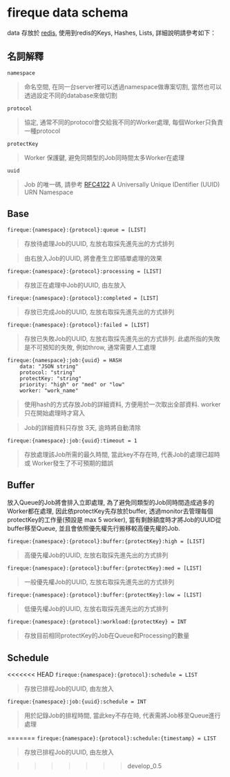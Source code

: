 fireque data schema
=======


data 存放於 [redis](redis.io), 使用到redis的Keys, Hashes, Lists, 詳細說明請參考如下：

## 名詞解釋

`namespace`
> 命名空間, 在同一台server裡可以透過namespace做專案切割, 當然也可以透過設定不同的database來做切割

`protocol`
> 協定, 通常不同的protocol會交給我不同的Worker處理, 每個Worker只負責一種protocol

`protectKey`
> Worker 保護鍵, 避免同類型的Job同時間太多Worker在處理

`uuid`
> Job 的唯一碼, 請參考 [RFC4122](http://www.ietf.org/rfc/rfc4122.txt) A Universally Unique IDentifier (UUID) URN Namespace

## Base
`fireque:{namespace}:{protocol}:queue = [LIST]`
> 存放待處理Job的UUID, 左放右取採先進先出的方式排列

> 由右放入Job的UUID, 將會產生立即插單處理的效果

`fireque:{namespace}:{protocol}:processing = [LIST]`
> 存放正在處理中Job的UUID, 由左放入 

`fireque:{namespace}:{protocol}:completed = [LIST]`
> 存放已完成Job的UUID,  左放右取採先進先出的方式排列

`fireque:{namespace}:{protocol}:failed = [LIST]`
> 存放已失敗Job的UUID,  左放右取採先進先出的方式排列. 此處所指的失敗是不可預知的失敗, 例如throw, 通常需要人工處理

```
fireque:{namespace}:job:{uuid} = HASH
	data: "JSON string"
	protocol: "string"
	protectKey: "string"
	priority: "high" or "med" or "low"
	worker: "work_name"
```
> 使用hash的方式存放Job的詳細資料, 方便用於一次取出全部資料. worker 只在開始處理時才寫入

> Job的詳細資料只存放 3天, 逾時將自動清除

`fireque:{namespace}:job:{uuid}:timeout = 1`
> 存放處理該Job所需的最久時間, 當此key不存在時, 代表Job的處理已超時 或 Worker發生了不可預期的錯誤

## Buffer

放入Queue的Job將會排入立即處理, 為了避免同類型的Job同時間造成過多的Worker都在處理, 因此依protectKey先存放於buffer, 透過monitor去管理每個protectKey的工作量(預設是 max 5 worker), 當有剩餘額度時才將Job的UUID從buffer移至Queue, 並且會依照優先權先行搬移較高優先權的Job.

`fireque:{namespace}:{protocol}:buffer:{protectKey}:high = [LIST]`
> 高優先權Job的UUID, 左放右取採先進先出的方式排列

`fireque:{namespace}:{protocol}:buffer:{protectKey}:med = [LIST]`
> 一般優先權Job的UUID, 左放右取採先進先出的方式排列

`fireque:{namespace}:{protocol}:buffer:{protectKey}:low = [LIST]`
> 低優先權Job的UUID, 左放右取採先進先出的方式排列

`fireque:{namespace}:{protocol}:workload:{protectKey} = INT`
> 存放目前相同protectKey的Job在Queue和Processing的數量

## Schedule

<<<<<<< HEAD
`fireque:{namespace}:{protocol}:schedule = LIST`
> 存放已排程Job的UUID, 由左放入

`fireque:{namespace}:job:{uuid}:schedule = INT`
> 用於記錄Job的排程時間, 當此key不存在時, 代表需將Job移至Queue進行處理

=======
`fireque:{namespace}:{protocol}:schedule:{timestamp} = LIST`
> 存放已排程Job的UUID, 由左放入

>>>>>>> develop_0.5

